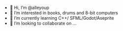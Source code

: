 - 👋 Hi, I’m @alleyoup
- 👀 I’m interested in books, drums and 8-bit computers
- 🌱 I’m currently learning C++/ SFML/Godot/Aseprite
- 💞️ I’m looking to collaborate on ...

<!---
alleyoup/alleyoup is a ✨ special ✨ repository because its `README.md` (this file) appears on your GitHub profile.
You can click the Preview link to take a look at your changes.
--->
